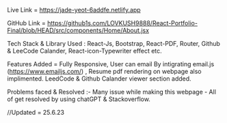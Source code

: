 Live Link = https://jade-yeot-6addfe.netlify.app

GitHub Link = https://github1s.com/LOVKUSH9888/React-Portfolio-Final/blob/HEAD/src/components/Home/About.jsx

Tech Stack & Library Used : React-Js, Bootstrap, React-PDF, Router, Github & LeeCode Calander, React-icon-Typewriter effect etc.

Features Added = Fully Responsive, User can email By intigrating email.js (https://www.emailjs.com/) , Resume pdf rendering on webpage also implimented. LeedCode & Github Calander viewer section added.

Problems faced & Resolved :-
Many issue while making this webpage - All of get resolved by using chatGPT & Stackoverflow.

//Updated = 25.6.23
